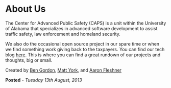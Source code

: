 About Us
=============

The Center for Advanced Public Safety (CAPS) is a unit within the University of Alabama that specializes in advanced software development to assist traffic safety, law enforcement and homeland security.

We also do the occasional open source project in our spare time or when we find something work giving back to the taxpayers. You can find our tech blog [here](https://github.com/uacaps/CAPSBlog). This is where you can find a great rundown of our projects and thoughts, big or small.

Created by
[Ben Gordon](https://github.com/bennyguitar), [Matt York](https://github.com/MatthewYork), and  [Aaron Fleshner](https://github.com/adfleshner)

**Posted** - *Tuesday 13th August, 2013*
